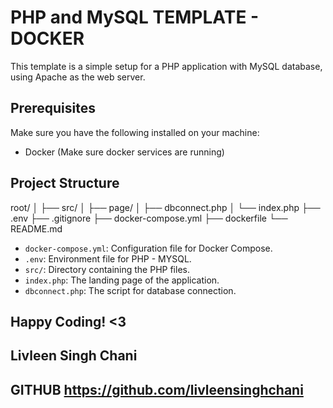 # PHP and MySQL TEMPLATE - DOCKER

This template is a simple setup for a PHP application with MySQL database, using Apache as the web server.

## Prerequisites

Make sure you have the following installed on your machine:

- Docker (Make sure docker services are running)

## Project Structure

 root/
 │
 ├── src/
 │ ├── page/
 │ ├── dbconnect.php
 │ └── index.php
 ├── .env
 ├── .gitignore
 ├── docker-compose.yml
 ├── dockerfile
 └── README.md


- `docker-compose.yml`: Configuration file for Docker Compose.
- `.env`: Environment file for PHP - MYSQL.
- `src/`: Directory containing the PHP files.
- `index.php`: The landing page of the application.
- `dbconnect.php`: The script for database connection.

## Happy Coding! <3

## Livleen Singh Chani
## GITHUB https://github.com/livleensinghchani
